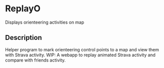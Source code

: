 # ReplayO
Displays orienteering activities on map

## Description
Helper program to mark orienteering control points to a map and view them with Strava activity.
WIP: A webapp to replay animated Strava activity and compare with friends activity.
